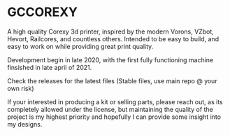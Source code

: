 # GCCOREXY
A high quality Corexy 3d printer, inspired by the modern Vorons, VZbot, Hevort, Railcores, and countless others. Intended to be easy to build, and easy to work on while providing great print quality.

Development begin in late 2020, with the first fully functioning machine finsished in late april of 2021. 



Check the releases for the latest files (Stable files, use main repo @ your own risk)



If your interested in producing a kit or selling parts, please reach out, as its completely allowed under the license, but maintaining the quality of the project is my highest priority and hopefully I can provide some insight into my designs. 
